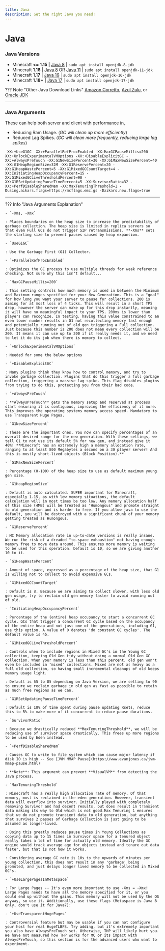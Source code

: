 ```yaml
---
title: Java
description: Get the right Java you need!
---
```


# Java

### Java Versions

- Minecraft **<= 1.15** | [Java 8](https://adoptium.net/?variant=openjdk8&jvmVariant=hotspot) | `sudo apt install openjdk-8-jdk`
- Minecraft **1.16**  | [Java 8](https://adoptium.net/?variant=openjdk8&jvmVariant=hotspot) OR [Java 11](https://adoptium.net/?variant=openjdk11&jvmVariant=hotspot) | `sudo apt install openjdk-11-jdk`
- Minecraft **1.17** | [Java 16](https://adoptium.net/?variant=openjdk16&jvmVariant=hotspot) | `sudo apt install openjdk-16-jdk`
- Minecraft **1.18+** | [Java 17](https://adoptium.net/?variant=openjdk17&jvmVariant=hotspot) | `sudo apt install openjdk-17-jdk`

??? Note "Other Java Download Links"
    [Amazon Corretto](https://aws.amazon.com/corretto/), [Azul Zulu](https://www.azul.com/downloads/?package=jdk#zulu), or [Oracle JDK](https://www.oracle.com/java/technologies/downloads/archive/)

---

### Java Arguments

These can help both server and client with performance in,

- Reducing Ram Usage. (_GC will clean up more efficiently_)
- Reduced Lag Spikes. (_GC will clean more frequently, reducing large lag spikes_)

``` title="Java 8+ Arguments"
-XX:+UseG1GC -XX:+ParallelRefProcEnabled -XX:MaxGCPauseMillis=200 -XX:+UnlockExperimentalVMOptions -XX:+DisableExplicitGC -XX:+AlwaysPreTouch -XX:G1NewSizePercent=30 -XX:G1MaxNewSizePercent=40 -XX:G1HeapRegionSize=32M -XX:G1ReservePercent=20 -XX:G1HeapWastePercent=5 -XX:G1MixedGCCountTarget=4 -XX:InitiatingHeapOccupancyPercent=15 -XX:G1MixedGCLiveThresholdPercent=90 -XX:G1RSetUpdatingPauseTimePercent=5 -XX:SurvivorRatio=32 -XX:+PerfDisableSharedMem -XX:MaxTenuringThreshold=1 -Dusing.aikars.flags=https://mcflags.emc.gs -Daikars.new.flags=true
```

---

??? Info "Java Arguments Explanation"

    - `-Xms, -Xmx`

    : Places boundaries on the heap size to increase the predictability of garbage collection. The heap size is limited in replica servers so that even Full GCs do not trigger SIP retransmissions. **-Xms** sets the starting size to prevent pauses caused by heap expansion.

    - `UseG1GC`

    : Use the Garbage First (G1) Collector.

    - `+ParallelRefProcEnabled`

    : Optimizes the GC process to use multiple threads for weak reference checking. Not sure why this isn't default...

    - `MaxGCPauseMillis=200`

    : This setting controls how much memory is used in between the Minimum and Maximum ranges specified for your New Generation. This is a "goal" for how long you want your server to pause for collections. 200 is aiming for at most loss of 4 ticks. This will result in a short TPS drop, however the server can make up for this drop instantly, meaning it will have no meaningful impact to your TPS. 200ms is lower than players can recognize. In testing, having this value constrained to an even lower number results in G1 not recollecting memory fast enough and potentially running out of old gen triggering a Full collection. Just because this number is 200 does not mean every collection will be 200. It means it can use up to 200 if it really needs it, and we need to let it do its job when there is memory to collect.

    - `+UnlockExperimentalVMOptions`

    : Needed for some the below options

    - `+DisableExplicitGC`

    : Many plugins think they know how to control memory, and try to invoke garbage collection. Plugins that do this trigger a full garbage collection, triggering a massive lag spike. This flag disables plugins from trying to do this, protecting you from their bad code.

    - `+AlwaysPreTouch`

    : **AlwaysPreTouch** gets the memory setup and reserved at process start ensuring it is contiguous, improving the efficiency of it more. This improves the operating systems memory access speed. Mandatory to use Transparent Huge Pages.

    - `G1NewSizePercent`

    : These are the important ones. You now can specify percentages of an overall desired range for the new generation. With these settings, we tell G1 to not use its default 5% for new gen, and instead give it 40%! **Minecraft has an extremely high a memory allocation rate, ranging to at least 800 Megabytes a second on a 30 player server! And this is mostly short-lived objects (Block Position).**

    - `G1MaxNewSizePercent`

    : Percentage (0-100) of the heap size to use as default maximum young gen size.

    - `G1HeapRegionSize`

    : Default is auto calculated. SUPER important for Minecraft, especially 1.15, as with low memory situations, the default calculation will in most times be too low. Any memory allocation half of this size (4MB) will be treated as "Humongous" and promote straight to old generation and is harder to free. If you allow java to use the default, you will be destroyed with a significant chunk of your memory getting treated as Humongous.

    - `G1ReservePercent`

    : MC Memory allocation rate in up-to-date versions is really insane. We run the risk of a dreaded "to-space exhaustion" not having enough memory free to move data around. This ensures more memory is waiting to be used for this operation. Default is 10, so we are giving another 10 to it.

    - `G1HeapWastePercent`

    : Amount of space, expressed as a percentage of the heap size, that G1 is willing not to collect to avoid expensive GCs.

    - `G1MixedGCCountTarget`

    : Default is 8. Because we are aiming to collect slower, with less old gen usage, try to reclaim old gen memory faster to avoid running out of old.

    - `InitiatingHeapOccupancyPercent`

    : Percentage of the (entire) heap occupancy to start a concurrent GC cycle. GCs that trigger a concurrent GC cycle based on the occupancy of the entire heap and not just one of the generations, including G1, use this option. A value of 0 denotes 'do constant GC cycles'. The default value is 45.

    - `G1MixedGCLiveThresholdPercent`

    : Controls when to include regions in Mixed GC's in the Young GC collection, keeping Old Gen tidy without doing a normal Old Gen GC collection. When your memory is less than this percent, old gen won't even be included in 'mixed' collections. Mixed are not as heavy as a full old collection, so having small incremental cleanups of old keeps memory usage light.

    : Default is 65 to 85 depending on Java Version, we are setting to 90 to ensure we reclaim garbage in old gen as fast as possible to retain as much free regions as we can.

    - `G1RSetUpdatingPauseTimePercent`

    : Default is 10% of time spent during pause updating Rsets, reduce this to 5% to make more of it concurrent to reduce pause durations.

    - `SurvivorRatio`

    : Because we drastically reduced **MaxTenuringThreshold**, we will be reducing use of survivor space drastically. This frees up more regions to be used by Eden instead.

    - `+PerfDisableSharedMem`

    : Causes GC to write to file system which can cause major latency if disk IO is high -- See [JVM MMAP Pause](https://www.evanjones.ca/jvm-mmap-pause.html)

    : **Note**: This argument can prevent **VisualVM** from detecting the Java process.

    - `MaxTenuringThreshold`

    : Minecraft has a really high allocation rate of memory. Of that memory, most is reclaimed in the eden generation. However, transient data will overflow into survivor. Initially played with completely removing Survivor and had decent results, but does result in transient data making its way to Old which is not good.Max Tenuring 1 ensures that we do not promote transient data to old generation, but anything that survives 2 passes of Garbage Collection is just going to be assumed as longer-lived.

    : Doing this greatly reduces pause times in Young Collections as copying data up to 15 times in Survivor space for a tenured object really takes a lot of time for actually old memory. Ideally the GC engine would track average age for objects instead and tenure out data faster, but that is not how it works.

    : Considering average GC rate is 10s to the upwards of minutes per young collection, this does not result in any 'garbage' being promoted, and just delays longer lived memory to be collected in Mixed GC's.

    - `+UseLargePagesInMetaspace`

    : For Large Pages -- It's even more important to use -Xms = -Xmx! Large Pages needs to have all the memory specified for it, or you could end up without the gains. This memory will not be used by the OS anyway, so use it. Additionally, use these flags (Metaspace is Java 8 Only, don't use it for Java7): 
    
    - `+UseTransparentHugePages`

    : Controversial feature but may be usable if you can not configure your host for real HugeTLBFS. Try adding, but it's extremely important you also have AlwaysPreTouch set. Otherwise, THP will likely hurt you. We have not measured how THP works for MC or its impact with AlwaysPreTouch, so this section is for the advanced users who want to experiment.